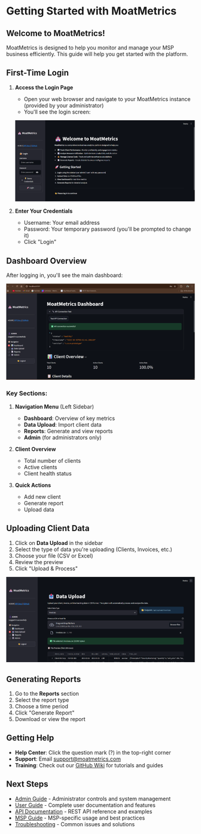 # Getting Started with MoatMetrics

## Welcome to MoatMetrics!

MoatMetrics is designed to help you monitor and manage your MSP business efficiently. This guide will help you get started with the platform.

## First-Time Login

1. **Access the Login Page**
   - Open your web browser and navigate to your MoatMetrics instance (provided by your administrator)
   - You'll see the login screen:
   
   ![Login Screen](../image/assets/Login%20panel.png)

2. **Enter Your Credentials**
   - Username: Your email address
   - Password: Your temporary password (you'll be prompted to change it)
   - Click "Login"

## Dashboard Overview

After logging in, you'll see the main dashboard:

![Main Dashboard](../image/assets/Main%20UI%20Dashboard.png)

### Key Sections:

1. **Navigation Menu** (Left Sidebar)
   - **Dashboard**: Overview of key metrics
   - **Data Upload**: Import client data
   - **Reports**: Generate and view reports
   - **Admin** (for administrators only)

2. **Client Overview**
   - Total number of clients
   - Active clients
   - Client health status

3. **Quick Actions**
   - Add new client
   - Generate report
   - Upload data

## Uploading Client Data

1. Click on **Data Upload** in the sidebar
2. Select the type of data you're uploading (Clients, Invoices, etc.)
3. Choose your file (CSV or Excel)
4. Review the preview
5. Click "Upload & Process"

![Data Upload](../image/assets/Data%20Upload%20UI.png)

## Generating Reports

1. Go to the **Reports** section
2. Select the report type
3. Choose a time period
4. Click "Generate Report"
5. Download or view the report

## Getting Help

- **Help Center**: Click the question mark (?) in the top-right corner
- **Support**: Email support@moatmetrics.com
- **Training**: Check out our [GitHub Wiki](https://github.com/VIKAS9793/moatmetrics/wiki) for tutorials and guides

## Next Steps

- [Admin Guide](ADMIN_GUIDE.md) - Administrator controls and system management
- [User Guide](USER_GUIDE.md) - Complete user documentation and features
- [API Documentation](API.md) - REST API reference and examples
- [MSP Guide](MSP_GUIDE.md) - MSP-specific usage and best practices
- [Troubleshooting](TROUBLESHOOTING.md) - Common issues and solutions
